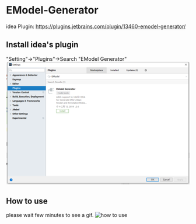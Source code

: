 # EModel-Generator

idea Plugin: <https://plugins.jetbrains.com/plugin/13460-emodel-generator/>

## Install idea's plugin

"Setting"->"Plugins"->Search "EModel Generator"
    ![Plugins](./img/MarketPlace.png)

## How to use

please wait few minutes to see a gif.
    ![how to use](./img/IMG_4329.gif)
